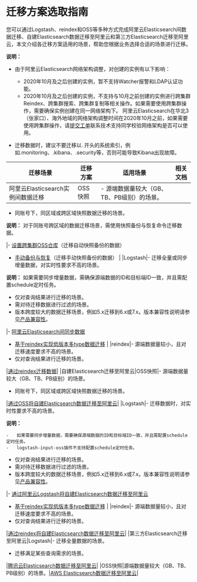 # 迁移方案选取指南

您可以通过Logstash、reindex和OSS等多种方式完成阿里云Elasticsearch间数据迁移、自建Elasticsearch数据迁移至阿里云和第三方Elasticsearch迁移至阿里云，本文介绍各迁移方案适用的场景，帮助您根据业务选择合适的场景进行迁移。

**说明：**

-   由于阿里云Elasticsearch网络架构调整，对创建的实例有以下影响：

    -   2020年10月及之后创建的实例，暂不支持Watcher报警和LDAP认证功能。
    -   2020年10月及之后创建的实例，不支持与10月之前创建的实例进行跨集群Reindex、跨集群搜索、跨集群复制等相关操作。如果需要使用跨集群操作，需要确保实例创建在同一网络架构下。
    阿里云Elasticsearch在华北3（张家口）、海外地域的网络架构调整时间在2020年10月之前，如果需要使用跨集群操作，请[提交工单](https://selfservice.console.aliyun.com/ticket/createIndex)联系技术支持同学校验网络架构是否可以使用。

-   迁移数据时，建议不要迁移以`.`开头的系统索引，例如.monitoring、.kibana、.security等，否则可能导致Kibana出现故障。

|迁移场景|迁移方案|适用场景|相关文档|
|----|----|----|----|
|阿里云Elasticsearch实例间数据迁移|OSS快照|-   源端数据量较大（GB、TB、PB级别）的场景。
-   同账号下，同区域或跨区域快照数据迁移的场景。

**说明：** 对于同账号跨区域的数据迁移场景，需使用快照备份与恢复命令迁移数据。


|-   [设置跨集群OSS仓库](/cn.zh-CN/Elasticsearch/数据备份/设置跨集群OSS仓库.md)（迁移自动快照备份的数据）
-   [手动备份与恢复](/cn.zh-CN/Elasticsearch/数据备份/手动备份与恢复.md)（迁移手动快照备份的数据） |
|Logstash|-   迁移全量或同步增量数据，对实时性要求不高的场景。

**说明：** 如果需要同步增量数据，需确保源端数据的ID和目标端ID一致，并且需配置schedule定时任务。

-   仅对查询结果进行迁移的场景。
-   需对待迁移数据进行过滤的场景。
-   版本跨度较大的数据迁移场景，例如5.x迁移到6.x或7.x。版本兼容性说明请参见[产品兼容性](/cn.zh-CN/产品简介/产品系列/产品兼容性.md)。

|-   [阿里云Elasticsearch间同步数据](/cn.zh-CN/Logstash/快速入门/入门概述.md)
-   [基于reindex实现低版本多type数据迁移](/cn.zh-CN/最佳实践/Elasticsearch迁移/基于reindex实现低版本多type数据迁移.md) |
|reindex|-   源端数据量较小，且对迁移速度要求不高的场景。
-   仅对查询结果进行迁移的场景。

|[通过reindex迁移数据](/cn.zh-CN/最佳实践/Elasticsearch迁移/阿里云ES间数据迁移/通过reindex迁移数据.md)|
|自建Elasticsearch迁移至阿里云|OSS快照|-   源端数据量较大（GB、TB、PB级别）的场景。
-   同账号下，同区域或跨区域快照数据迁移的场景。

|[通过OSS将自建Elasticsearch数据迁移至阿里云](/cn.zh-CN/最佳实践/Elasticsearch迁移/自建ES数据迁移/通过OSS将自建Elasticsearch数据迁移至阿里云.md)|
|Logstash|-   迁移数据时，对实时性要求不高的场景。

**说明：**

    -   如果需要同步增量数据，需要确保源端数据的ID和目标端ID一致，并且需配置schedule定时任务。
    -   logstash-input-oss插件不支持配置schedule定时任务。
-   仅对查询结果进行迁移的场景。
-   需对待迁移数据进行过滤的场景。
-   版本跨度较大的数据迁移场景，例如5.x迁移到6.x或7.x。版本兼容性说明请参见[产品兼容性](/cn.zh-CN/产品简介/产品系列/产品兼容性.md)。

|-   [通过阿里云Logstash将自建Elasticsearch数据迁移至阿里云](/cn.zh-CN/最佳实践/Elasticsearch迁移/自建ES数据迁移/通过阿里云Logstash将自建Elasticsearch数据迁移至阿里云.md)
-   [基于reindex实现低版本多type数据迁移](/cn.zh-CN/最佳实践/Elasticsearch迁移/基于reindex实现低版本多type数据迁移.md) |
|reindex|-   源端数据量较小，且对迁移速度要求不高的场景。
-   仅对查询结果进行迁移的场景。

|[通过reindex将自建Elasticsearch数据迁移至阿里云](/cn.zh-CN/最佳实践/Elasticsearch迁移/自建ES数据迁移/通过reindex将自建Elasticsearch数据迁移至阿里云.md)|
|第三方Elasticsearch迁移至阿里云|Logstash|-   迁移全量数据的场景。
-   迁移满足某些查询需求的场景。

|[腾讯云Elasticsearch数据迁移至阿里云](/cn.zh-CN/最佳实践/Elasticsearch迁移/第三方ES数据迁移/腾讯云Elasticsearch数据迁移至阿里云.md)|
|OSS快照|源端数据量较大（GB、TB、PB级别）的场景。|[AWS Elasticsearch数据迁移至阿里云](/cn.zh-CN/最佳实践/Elasticsearch迁移/第三方ES数据迁移/从AWS迁移Elasticsearch索引至阿里云.md)|

